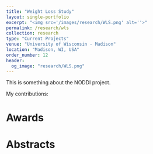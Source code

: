 ```yaml
---
title: "Weight Loss Study"
layout: single-portfolio
excerpt: "<img src='/images/research/WLS.png' alt=''>"
permalink: /research/wls
collection: research
type: "Current Projects"
venue: "University of Wisconsin - Madison"
location: "Madison, WI, USA"
order_number: 12
header: 
  og_image: "research/WLS.png"
---
```


This is something about the NODDI project.

My contributions: 

Awards
======

Abstracts
======

